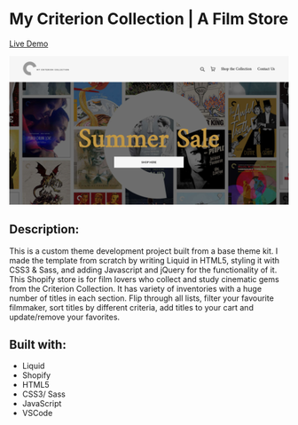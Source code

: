 # My Criterion Collection | A Film Store

[Live Demo](https://myfilmstore.myshopify.com/)

![](assets/images/screen-shot.png)

## Description:
This is a custom theme development project built from a base theme kit. I made the template from scratch by writing Liquid in HTML5, styling it with CSS3 & Sass, and adding Javascript and jQuery for the functionality of it. This Shopify store is for film lovers who collect and study cinematic gems from the Criterion Collection. It has variety of inventories with a huge number of titles in each section. Flip through all lists, filter your favourite filmmaker, sort titles by different criteria, add titles to your cart and update/remove your favorites.



## Built with:

* Liquid
* Shopify
* HTML5
* CSS3/ Sass
* JavaScript
* VSCode
